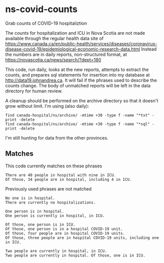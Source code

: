 # ns-covid-counts
Grab counts of COVID-19 hospitaliztion

The counts for hospitalization and ICU in Nova Scotia are not made available through the regular health data site of https://www.canada.ca/en/public-health/services/diseases/coronavirus-disease-covid-19/epidemiological-economic-research-data.html Instead the numbers are in daily reports, non-structured format, at https://novascotia.ca/news/search/?dept=180

This code, run daily, looks at the new reports, attempts to extract the counts, and prepares sql statements for insertion into my database at http://data19.johnandrea.ca. It will fail if the phrases used to describe the counts change. The body of unmatched reports will be left in the data directory for human review.

A cleanup should be performed on the archive directory so that it doesn't grow without limit. I'm using (also daily):
```
find canada-hospital/ns/archive/ -mtime +30 -type f -name "*txt" -print -delete
find canada-hospital/ns/archive/ -mtime +30 -type f -name "*sql" -print -delete

```

I'm still hunting for data from the other provinces.

## Matches ##

This code currently matches on these phrases
```
There are 48 people in hospital with nine in ICU.
Of those, 34 people are in hospital, including 4 in ICU.
```

Previously used phrases are not matched
```
No one is in hospital.
There are currently no hospitalizations.

One person is in hospital.
One person is currently in hospital, in ICU.

Of those, one person is in ICU.
Of those, one person is in a hospital COVID-19 unit.
Of those, four people are in hospital COVID-19 units.
Of those, three people are in hospital COVID-19 units, including one in ICU.

Two people are currently in hospital, in ICU.
Two people are currently in hospital. Of those, one is in ICU.
```

